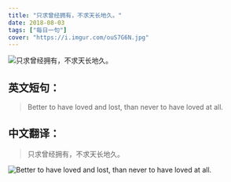 ```yaml
---
title: "只求曾经拥有，不求天长地久。"
date: 2018-08-03
tags: ["每日一句"]
cover: "https://i.imgur.com/ouS7G6N.jpg"
---
```


![只求曾经拥有，不求天长地久。](https://i.imgur.com/ykCygAV.jpg)

## 英文短句：
> Better to have loved and lost, than never to have loved at all.

<!--more-->

## 中文翻译：
> 只求曾经拥有，不求天长地久。

![Better to have loved and lost, than never to have loved at all.](https://i.imgur.com/b2QnuAf.jpg)

